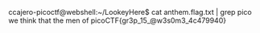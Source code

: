 ccajero-picoctf@webshell:~/LookeyHere$ cat anthem.flag.txt | grep pico
      we think that the men of picoCTF{gr3p_15_@w3s0m3_4c479940}